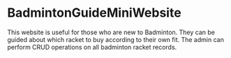 # BadmintonGuideMiniWebsite
This website is useful for those who are new to Badminton. They can be guided about which racket to buy according to their own fit. The admin can perform CRUD operations on all badminton racket records.
